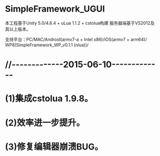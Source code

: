 # SimpleFramework_UGUI

本工程基于Unity 5.0/4.6.4 + uLua 1.1.2 + cstolua构建
服务器端基于VS2012及其以上版本。

支持平台：PC/MAC/Android(armv7-a + Intel x86)/iOS(armv7 + arm64)/
	  WP8(SimpleFramework_WP_v0.1.1 (nlua))/


# //-------------2015-06-10-------------
# (1)集成cstolua 1.9.8。
# (2)效率进一步提升。
# (3)修复编辑器崩溃BUG。
